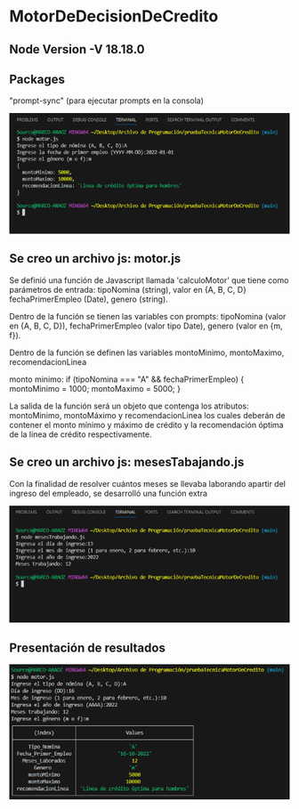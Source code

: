 # MotorDeDecisionDeCredito
## Node Version -V 18.18.0
## Packages
"prompt-sync" (para ejecutar prompts en la consola)

![Alt text](image.png)

## Se creo un archivo js: motor.js

Se definió una función de Javascript llamada 'calculoMotor' que tiene como parámetros de entrada: 
tipoNomina (string), valor en {A, B, C, D}
fechaPrimerEmpleo (Date),
genero (string).

Dentro de la función se tienen las variables con prompts:
tipoNomina (valor en {A, B, C, D}),
fechaPrimerEmpleo (valor tipo Date),
genero (valor en {m, f}).
 
Dentro de la función se definen las variables montoMinimo, montoMaximo, recomendacionLinea

monto minimo:
if (tipoNomina === "A" && fechaPrimerEmpleo) {
montoMinimo = 1000;
montoMaximo = 5000;
}

La salida de la función será un objeto que contenga los atributos: montoMinimo, montoMáximo y
recomendacionLinea los cuales deberán de contener el monto mínimo y máximo de crédito y la recomendación óptima de la línea de crédito respectivamente.

## Se creo un archivo js: mesesTabajando.js

Con la finalidad de resolver cuántos meses se llevaba laborando apartir del ingreso del empleado,
se desarrolló una función extra

![Alt text](image-1.png)

## Presentación de resultados

![Alt text](image-3.png)